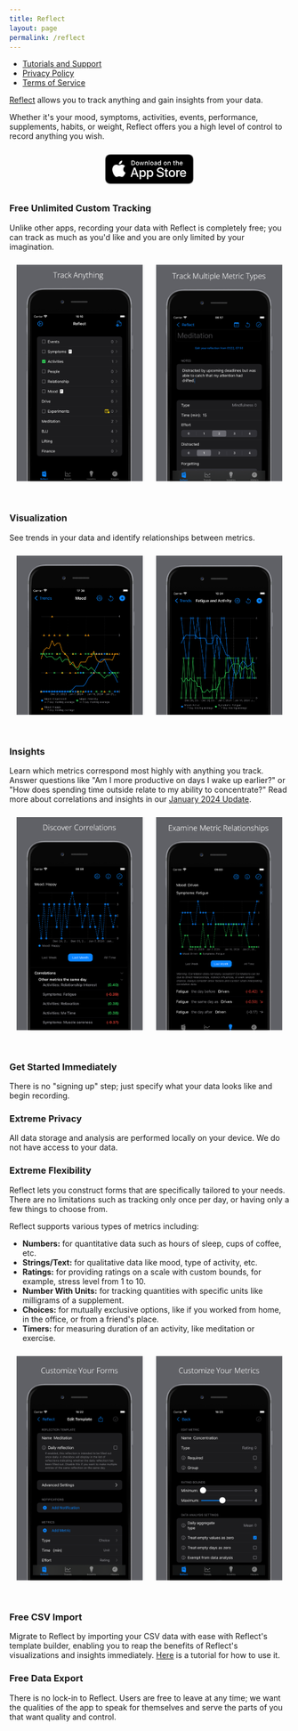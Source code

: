 ```yaml
---
title: Reflect
layout: page
permalink: /reflect
---
```


- [Tutorials and Support](/reflect/support)
- [Privacy Policy](/reflect/privacy)
- [Terms of Service](/reflect/terms)

[Reflect](https://apps.apple.com/app/apple-store/id6463800032?pt=126584930&ct=Debut&mt=8) allows you to track anything and gain insights from your data.

Whether it's your mood, symptoms, activities, events, performance, supplements, habits, or weight, Reflect offers you a high level of control to record anything you wish. 

[<img src="/assets/reflect/download-on-app-store.svg" alt="Download Reflect on App Store" style="width: 160px; height: 54px; margin: 0 auto; display: block; padding: 10px">](https://apps.apple.com/app/apple-store/id6463800032?pt=126584930&ct=Debut&mt=8)

### Free Unlimited Custom Tracking

Unlike other apps, recording your data with Reflect is completely free; you can track as much as you'd like and you are only limited by your imagination.

<center>
<img src="/assets/reflect/homepage.PNG" style="width: 45%; height: 45%; display: inline; padding: 10px; padding-bottom: 30px">
<img src="/assets/reflect/form.PNG" style="width: 45%; height: 45%; display: inline; padding: 10px; padding-bottom: 30px">
</center>


### Visualization

See trends in your data and identify relationships between metrics. 

<center>
<img src="/assets/reflect/plot2.PNG" style="width: 45%; height: 45%; display: inline; padding: 10px; padding-bottom: 30px">
<img src="/assets/reflect/plot.PNG" style="width: 45%; height: 45%; display: inline; padding: 10px; padding-bottom: 30px">
</center>

### Insights

Learn which metrics correspond most highly with anything you track. Answer questions like "Am I more productive on days I wake up earlier?" or "How does spending time outside relate to my ability to concentrate?" Read more about correlations and insights in our [January 2024 Update](/blog/2024-01-27).

<center>
<img src="/assets/correlations/pairwise-correlations-iphone.png" style="width: 45%; height: 45%; display: inline; padding: 10px; padding-bottom: 30px">
<img src="/assets/correlations/happy-correlations-iphone.png" style="width: 45%; height: 45%; display: inline; padding: 10px; padding-bottom: 30px">
</center>

### Get Started Immediately

There is no "signing up" step; just specify what your data looks like and begin recording.

### Extreme Privacy

All data storage and analysis are performed locally on your device. We do not have access to your data.

### Extreme Flexibility

Reflect lets you construct forms that are specifically tailored to your needs. There are no limitations such as tracking only once per day, or having only a few things to choose from.

Reflect supports various types of metrics including:
- **Numbers:** for quantitative data such as hours of sleep, cups of coffee, etc.
- **Strings/Text:** for qualitative data like mood, type of activity, etc.
- **Ratings:** for providing ratings on a scale with custom bounds, for example, stress level from 1 to 10.
- **Number With Units:** for tracking quantities with specific units like milligrams of a supplement.
- **Choices:** for mutually exclusive options, like if you worked from home, in the office, or from a friend's place.
- **Timers:** for measuring duration of an activity, like meditation or exercise.

<center>
<img src="/assets/reflect/customize-form.PNG" style="width: 45%; height: 45%; display: inline; padding: 10px; padding-bottom: 30px">
<img src="/assets/reflect/customize-metric.PNG" style="width: 45%; height: 45%; display: inline; padding: 10px; padding-bottom: 30px">
</center>

### Free CSV Import

Migrate to Reflect by importing your CSV data with ease with Reflect's template builder, enabling you to reap the benefits of Reflect's visualizations and insights immediately. [Here](/reflect/tutorials/csv-import) is a tutorial for how to use it.

### Free Data Export

There is no lock-in to Reflect. Users are free to leave at any time; we want the qualities of the app to speak for themselves and serve the parts of you that want quality and control.